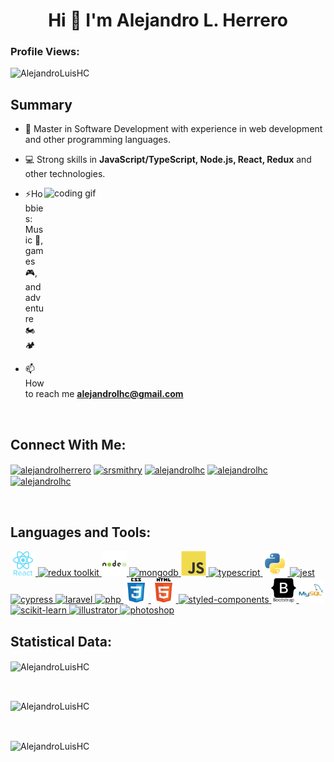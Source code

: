 <h1 align="center">Hi 👋 I'm Alejandro L. Herrero</h1>

<p align="right"> <h3>Profile Views:</h3> <img src="https://komarev.com/ghpvc/?username=AlejandroLuisHC&label=Profile%20views&color=0e75b6&style=flat"
    alt="AlejandroLuisHC" /> 
</p>

## Summary
- 🌱 Master in Software Development with experience in web development and other programming languages.

- 💻 Strong skills in <b>JavaScript/TypeScript, Node.js, React, Redux</b> and other technologies.

<p><img align="right" src="https://camo.githubusercontent.com/9afefcbff89a66b497e623146404d0e0d51fd46d9cd4039f8580a339a2ad9cbc/68747470733a2f2f6d69726f2e6d656469756d2e636f6d2f6d61782f323830302f312a4255376630324c655165454c7a747178613865436d772e676966" alt="coding gif" width="450" height="310" /></p>

- ⚡Hobbies: Music 🎵, games 🎮, and adventure 🏍️🏕️

- 📫 How to reach me **alejandrolhc@gmail.com**

<br>

## Connect With Me:

<p align="left">
  <a href="https://www.linkedin.com/in/alejandrolherrero" target="blank"><img align="center"
      src="https://raw.githubusercontent.com/rahuldkjain/github-profile-readme-generator/master/src/images/icons/Social/linked-in-alt.svg"
      alt="alejandrolherrero" height="30" width="40" /></a>
  <a href="https://instagram.com/srsmithry" target="blank"><img align="center"
      src="https://raw.githubusercontent.com/rahuldkjain/github-profile-readme-generator/master/src/images/icons/Social/instagram.svg"
      alt="srsmithry" height="30" width="40" /></a>
  <a href="https://www.hackerrank.com/alejandrolhc" target="blank"><img align="center"
      src="https://raw.githubusercontent.com/rahuldkjain/github-profile-readme-generator/master/src/images/icons/Social/hackerrank.svg"
      alt="alejandrolhc" height="30" width="40" /></a>
  <a href="https://www.kaggle.com/alejandroluis"><img align="center"
      src="https://cdn4.iconfinder.com/data/icons/logos-and-brands/512/189_Kaggle_logo_logos-512.png"
      alt="alejandrolhc" height="30" width="40" /></a>
  <a href="https://www.getmanfred.com/es/perfil/alherrero"><img align="center"
      src="https://pbs.twimg.com/profile_images/946845160004112384/ap8_xjIa_400x400.jpg"
      alt="alejandrolhc" height="30" width="40" /></a>
</p>

<br>

## Languages and Tools:

  <p align="left">
  <a href="https://reactjs.org/" target="_blank" rel="noreferrer"> <img
      src="https://raw.githubusercontent.com/devicons/devicon/master/icons/react/react-original-wordmark.svg"
      alt="react" width="40" height="40" /> </a>
  <a href="https://redux-toolkit.js.org/" target="_blank"
      rel="noreferrer"> <img
      src="https://d33wubrfki0l68.cloudfront.net/0834d0215db51e91525a25acf97433051f280f2f/c30f5/img/redux.svg" alt="redux toolkit"
      width="40" height="40" /> </a> 
  <a href="https://nodejs.org" target="_blank" rel="noreferrer"> <img
      src="https://raw.githubusercontent.com/devicons/devicon/master/icons/nodejs/nodejs-original-wordmark.svg"
      alt="nodejs" width="40" height="40" /> </a>
  <a href="https://www.mongodb.com/" target="_blank" rel="noreferrer"> <img
      src="https://img.icons8.com/color/452/mongodb.png"
      alt="mongodb" width="40" height="40" /> </a>
  <a href="https://www.javascript.com/" target="_blank"
      rel="noreferrer"> <img
      src="https://raw.githubusercontent.com/devicons/devicon/master/icons/javascript/javascript-original.svg"
      alt="javascript" width="40" height="40" /> </a> 
  <a href="https://www.typescriptlang.org/" target="_blank"
      rel="noreferrer"> <img
      src="https://upload.wikimedia.org/wikipedia/commons/4/4c/Typescript_logo_2020.svg"
      alt="typescript" width="40" height="40" /> </a> 
  <a href="https://www.python.org" target="_blank" rel="noreferrer"> <img
      src="https://raw.githubusercontent.com/devicons/devicon/master/icons/python/python-original.svg" alt="python"
      width="40" height="40" /> </a>
  <a href="https://jestjs.io/" target="_blank" rel="noreferrer"> <img
      src="https://cdn.freebiesupply.com/logos/large/2x/jest-logo-png-transparent.png" alt="jest"
      width="40" height="40" /> </a>
  <a href="https://www.cypress.io/" target="_blank" rel="noreferrer"> <img
      src="https://i0.wp.com/blog.knoldus.com/wp-content/uploads/2022/03/cypress.png?fit=364%2C364&ssl=1" alt="cypress"
      width="40" height="40" /> </a>
  <a href="https://laravel.com/"
      target="_blank" rel="noreferrer"> <img
      src="https://upload.wikimedia.org/wikipedia/commons/thumb/9/9a/Laravel.svg/1200px-Laravel.svg.png" alt="laravel" width="40"
      height="40" /> </a>
  <a href="https://www.php.net/"
      target="_blank" rel="noreferrer"> <img
      src="https://www.freepnglogos.com/uploads/php-logo-png/php-logo-php-elephant-logo-vectors-download-5.png" alt="php" width="40"
      height="40" /> </a>
  <a href="https://www.w3schools.com/css/" target="_blank"
      rel="noreferrer"> <img
      src="https://raw.githubusercontent.com/devicons/devicon/master/icons/css3/css3-original-wordmark.svg" alt="css3"
      width="40" height="40" /> </a> 
  <a href="https://www.w3.org/html/" target="_blank" rel="noreferrer"> <img
      src="https://raw.githubusercontent.com/devicons/devicon/master/icons/html5/html5-original-wordmark.svg"
      alt="html5" width="40" height="40" /> </a>
  <a href="https://styled-components.com" target="_blank" rel="noreferrer">
      <img src="https://avatars.githubusercontent.com/u/20658825?s=200&v=4"
      alt="styled-components" width="40" height="40" /> </a>
  <a href="https://getbootstrap.com" target="_blank" rel="noreferrer">
     <img src="https://raw.githubusercontent.com/devicons/devicon/master/icons/bootstrap/bootstrap-plain-wordmark.svg"
      alt="bootstrap" width="40" height="40" /> </a> 
  <a href="https://www.mysql.com/" target="_blank" rel="noreferrer"> <img
      src="https://raw.githubusercontent.com/devicons/devicon/master/icons/mysql/mysql-original-wordmark.svg"
      alt="mysql" width="40" height="40" /> </a>
  <a href="https://scikit-learn.org/stable/"
      target="_blank" rel="noreferrer"> <img
      src="https://upload.wikimedia.org/wikipedia/commons/thumb/0/05/Scikit_learn_logo_small.svg/1200px-Scikit_learn_logo_small.svg.png" alt="scikit-learn" width="40"
      height="40" /> </a> 
  <a href="https://www.adobe.com/in/products/illustrator.html"
      target="_blank" rel="noreferrer"> <img
      src="https://www.vectorlogo.zone/logos/adobe_illustrator/adobe_illustrator-icon.svg" alt="illustrator" width="40"
      height="40" /> </a> 
  <a href="https://www.adobe.com/in/products/photoshop.html"
      target="_blank" rel="noreferrer"> <img
      src="https://seeklogo.com/images/A/adobe-photoshop-cc-logo-CBD0AAA3A7-seeklogo.com.png" alt="photoshop" width="40"
      height="40" /> </a>

<br>
    
## Statistical Data:
    
<p><img align="center"
    src="https://github-readme-stats.vercel.app/api/top-langs?username=AlejandroLuisHC&show_icons=true&locale=en&bg_color=0d1117&text_color=ffffff&layout=compact"
    alt="AlejandroLuisHC" 
    bg_color=#808080/></p>

<br>

<p><img align="center" src="https://github-readme-stats.vercel.app/api?username=AlejandroLuisHC&show_icons=true&locale=en&bg_color=0d1117&text_color=ffffff&repo=convoychat"
    alt="AlejandroLuisHC" /></p>

<br>

<p><img align="center" src="https://github-readme-streak-stats.herokuapp.com/?user=AlejandroLuisHC&theme=dark&background=0d1117&date_format=M%20j%5B%2C%20Y%5D" alt="AlejandroLuisHC" /></p>

